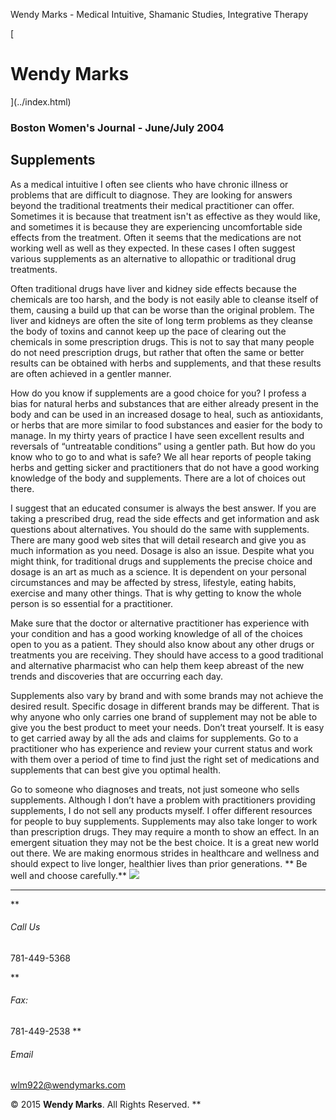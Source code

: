 Wendy Marks - Medical Intuitive, Shamanic Studies, Integrative Therapy  
   
 
 
[ 
# Wendy Marks
](../index.html)   
  

### Boston Women's Journal - June/July 2004
 

## Supplements

As a medical intuitive I often see clients who have chronic illness or problems that are difficult to diagnose. They are looking for answers beyond the traditional treatments their medical practitioner can offer. Sometimes it is because that treatment isn't as effective as they would like, and sometimes it is because they are experiencing uncomfortable side effects from the treatment. Often it seems that the medications are not working well as well as they expected. In these cases I often suggest various supplements as an alternative to allopathic or traditional drug treatments.

Often traditional drugs have liver and kidney side effects because the chemicals are too harsh, and the body is not easily able to cleanse itself of them, causing a build up that can be worse than the original problem. The liver and kidneys are often the site of long term problems as they cleanse the body of toxins and cannot keep up the pace of clearing out the chemicals in some prescription drugs. This is not to say that many people do not need prescription drugs, but rather that often the same or better results can be obtained with herbs and supplements, and that these results are often achieved in a gentler manner.

How do you know if supplements are a good choice for you? I profess a bias for natural herbs and substances that are either already present in the body and can be used in an increased dosage to heal, such as antioxidants, or herbs that are more similar to food substances and easier for the body to manage. In my thirty years of practice I have seen excellent results and reversals of “untreatable conditions” using a gentler path. But how do you know who to go to and what is safe? We all hear reports of people taking herbs and getting sicker and practitioners that do not have a good working knowledge of the body and supplements. There are a lot of choices out there.

I suggest that an educated consumer is always the best answer. If you are taking a prescribed drug, read the side effects and get information and ask questions about alternatives. You should do the same with supplements. There are many good web sites that will detail research and give you as much information as you need. Dosage is also an issue. Despite what you might think, for traditional drugs and supplements the precise choice and dosage is an art as much as a science. It is dependent on your personal circumstances and may be affected by stress, lifestyle, eating habits, exercise and many other things. That is why getting to know the whole person is so essential for a practitioner.

Make sure that the doctor or alternative practitioner has experience with your condition and has a good working knowledge of all of the choices open to you as a patient. They should also know about any other drugs or treatments you are receiving. They should have access to a good traditional and alternative pharmacist who can help them keep abreast of the new trends and discoveries that are occurring each day.

Supplements also vary by brand and with some brands may not achieve the desired result. Specific dosage in different brands may be different. That is why anyone who only carries one brand of supplement may not be able to give you the best product to meet your needs. Don’t treat yourself. It is easy to get carried away by all the ads and claims for supplements. Go to a practitioner who has experience and review your current status and work with them over a period of time to find just the right set of medications and supplements that can best give you optimal health.

Go to someone who diagnoses and treats, not just someone who sells supplements. Although I don’t have a problem with practitioners providing supplements, I do not sell any products myself. I offer different resources for people to buy supplements. Supplements may also take longer to work than prescription drugs. They may require a month to show an effect. In an emergent situation they may not be the best choice. It is a great new world out there. We are making enormous strides in healthcare and wellness and should expect to live longer, healthier lives than prior generations. ** Be well and choose carefully.**
![](../img/wolflogo.png)
* * *
**
###### Call Us

781-449-5368  

**
###### Fax:

781-449-2538
**
###### Email

[wlm922@wendymarks.com](mailto:yourname@domain.com)
  
 

© 2015 **Wendy Marks**. All Rights Reserved.
   **